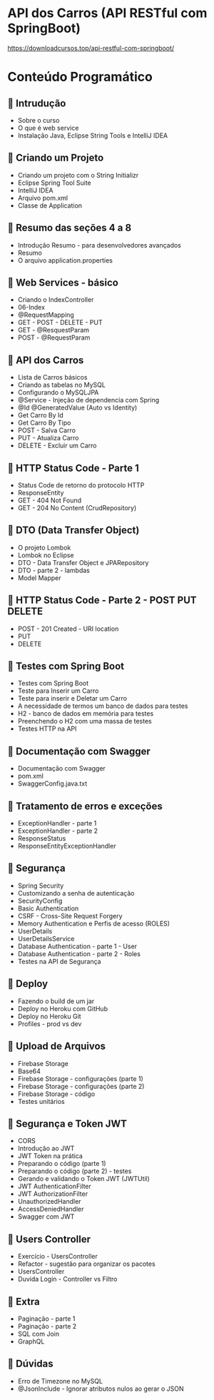 # API dos Carros (API RESTful com SpringBoot)
<a>https://downloadcursos.top/api-restful-com-springboot/</a>


# Conteúdo Programático

## 📖 Intrudução

- Sobre o curso
- O que é web service
- Instalação Java, Eclipse String Tools e IntelliJ IDEA

## 📖 Criando um Projeto

- Criando um projeto com o String Initializr
- Eclipse Spring Tool Suite
- IntelliJ IDEA
- Arquivo pom.xml
- Classe de Application

## 📖 Resumo das seções 4 a 8

- Introdução Resumo - para desenvolvedores avançados
- Resumo
- O arquivo application.properties

## 📖 Web Services - básico

- Criando o IndexController
- 06-Index
- @RequestMapping
- GET - POST - DELETE - PUT
- GET - @ResquestParam
- POST - @RequestParam

## 📖 API dos Carros
 
- Lista de Carros básicos
- Criando as tabelas no MySQL
- Configurando o MySQLJPA
- @Service - Injeção de dependencia com Spring
- @Id @GeneratedValue (Auto vs Identity)
- Get Carro By Id
- Get Carro By Tipo
- POST - Salva Carro
- PUT - Atualiza Carro
- DELETE - Excluir um Carro

## 📖 HTTP Status Code - Parte 1

- Status Code de retorno do protocolo HTTP
- ResponseEntity
- GET - 404 Not Found
- GET - 204 No Content (CrudRepository)

## 📖 DTO (Data Transfer Object)
 
- O projeto Lombok
- Lombok no Eclipse
- DTO - Data Transfer Object e JPARepository
- DTO - parte 2 - lambdas
- Model Mapper

## 📖 HTTP Status Code - Parte 2 - POST PUT DELETE
 
- POST - 201 Created - URI location
- PUT
- DELETE

## 📖 Testes com Spring Boot
 
- Testes com Spring Boot
- Teste para Inserir um Carro
- Teste para inserir e Deletar um Carro
- A necessidade de termos um banco de dados para testes
- H2 - banco de dados em memória para testes
- Preenchendo o H2 com uma massa de testes
- Testes HTTP na API

## 📖 Documentação com Swagger
 
- Documentação com Swagger
- pom.xml
- SwaggerConfig.java.txt

## 📖 Tratamento de erros e exceções
 
- ExceptionHandler - parte 1
- ExceptionHandler - parte 2
- ResponseStatus
- ResponseEntityExceptionHandler

## 📖 Segurança
 
- Spring Security
- Customizando a senha de autenticação
- SecurityConfig
- Basic Authentication
- CSRF - Cross-Site Request Forgery
- Memory Authentication e Perfis de acesso (ROLES)
- UserDetails
- UserDetailsService
- Database Authentication - parte 1 - User
- Database Authentication - parte 2 - Roles
- Testes na API de Segurança

## 📖 Deploy
 
- Fazendo o build de um jar
- Deploy no Heroku com GitHub
- Deploy no Heroku Git
- Profiles - prod vs dev


## 📖 Upload de Arquivos
 
- Firebase Storage
- Base64
- Firebase Storage - configurações (parte 1)
- Firebase Storage - configurações (parte 2)
- Firebase Storage - código
- Testes unitários

## 📖 Segurança e Token JWT
 
- CORS
- Introdução ao JWT
- JWT Token na prática
- Preparando o código (parte 1)
- Preparando o código (parte 2) - testes
- Gerando e validando o Token JWT (JWTUtil)
- JWT AuthenticationFilter
- JWT AuthorizationFilter
- UnauthorizedHandler
- AccessDeniedHandler
- Swagger com JWT

## 📖 Users Controller
 
- Exercício - UsersController
- Refactor - sugestão para organizar os pacotes
- UsersController
- Duvida Login - Controller vs Filtro

## 📖 Extra
 
- Paginação - parte 1
- Paginação - parte 2
- SQL com Join
- GraphQL

## 📖 Dúvidas
 
- Erro de Timezone no MySQL
- @JsonInclude - Ignorar atributos nulos ao gerar o JSON